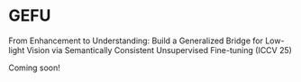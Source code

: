 # GEFU
From Enhancement to Understanding: Build a Generalized Bridge for Low-light Vision via Semantically Consistent Unsupervised Fine-tuning (ICCV 25)

Coming soon!
